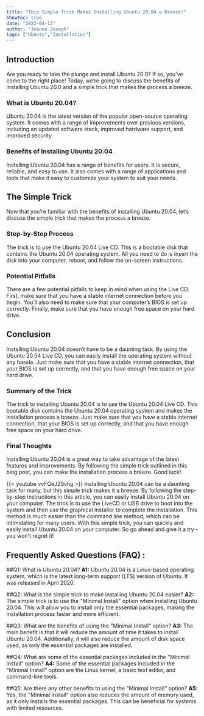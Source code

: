 ```yaml
---
title: "This Simple Trick Makes Installing Ubuntu 20.04 a Breeze!"
ShowToc: true 
date: "2023-04-13"
author: "Jeanne Joseph" 
tags: ["Ubuntu","Installation"]
---
```

## Introduction 
Are you ready to take the plunge and install Ubuntu 20.0? If so, you’ve come to the right place! Today, we’re going to discuss the benefits of installing Ubuntu 20.0 and a simple trick that makes the process a breeze. 

### What is Ubuntu 20.04?
Ubuntu 20.04 is the latest version of the popular open-source operating system. It comes with a range of improvements over previous versions, including an updated software stack, improved hardware support, and improved security. 

### Benefits of Installing Ubuntu 20.04
Installing Ubuntu 20.04 has a range of benefits for users. It is secure, reliable, and easy to use. It also comes with a range of applications and tools that make it easy to customize your system to suit your needs. 

## The Simple Trick 
Now that you’re familiar with the benefits of installing Ubuntu 20.04, let’s discuss the simple trick that makes the process a breeze. 

### Step-by-Step Process
The trick is to use the Ubuntu 20.04 Live CD. This is a bootable disk that contains the Ubuntu 20.04 operating system. All you need to do is insert the disk into your computer, reboot, and follow the on-screen instructions. 

### Potential Pitfalls
There are a few potential pitfalls to keep in mind when using the Live CD. First, make sure that you have a stable internet connection before you begin. You’ll also need to make sure that your computer’s BIOS is set up correctly. Finally, make sure that you have enough free space on your hard drive. 

## Conclusion
Installing Ubuntu 20.04 doesn’t have to be a daunting task. By using the Ubuntu 20.04 Live CD, you can easily install the operating system without any hassle. Just make sure that you have a stable internet connection, that your BIOS is set up correctly, and that you have enough free space on your hard drive. 

### Summary of the Trick
The trick to installing Ubuntu 20.04 is to use the Ubuntu 20.04 Live CD. This bootable disk contains the Ubuntu 20.04 operating system and makes the installation process a breeze. Just make sure that you have a stable internet connection, that your BIOS is set up correctly, and that you have enough free space on your hard drive. 

### Final Thoughts
Installing Ubuntu 20.04 is a great way to take advantage of the latest features and improvements. By following the simple trick outlined in this blog post, you can make the installation process a breeze. Good luck!

{{< youtube vvFQeJ29vhg >}} 
Installing Ubuntu 20.04 can be a daunting task for many, but this simple trick makes it a breeze. By following the step-by-step instructions in this article, you can easily install Ubuntu 20.04 on your computer. The trick is to use the LiveCD or USB drive to boot into the system and then use the graphical installer to complete the installation. This method is much easier than the command line method, which can be intimidating for many users. With this simple trick, you can quickly and easily install Ubuntu 20.04 on your computer. So go ahead and give it a try - you won't regret it!

## Frequently Asked Questions (FAQ) :
##Q1: What is Ubuntu 20.04?
**A1:** Ubuntu 20.04 is a Linux-based operating system, which is the latest long-term support (LTS) version of Ubuntu. It was released in April 2020.

##Q2: What is the simple trick to make installing Ubuntu 20.04 easier?
**A2:** The simple trick is to use the "Minimal Install" option when installing Ubuntu 20.04. This will allow you to install only the essential packages, making the installation process faster and more efficient.

##Q3: What are the benefits of using the "Minimal Install" option?
**A3:** The main benefit is that it will reduce the amount of time it takes to install Ubuntu 20.04. Additionally, it will also reduce the amount of disk space used, as only the essential packages are installed.

##Q4: What are some of the essential packages included in the "Minimal Install" option?
**A4:** Some of the essential packages included in the "Minimal Install" option are the Linux kernel, a basic text editor, and command-line tools.

##Q5: Are there any other benefits to using the "Minimal Install" option?
**A5:** Yes, the "Minimal Install" option also reduces the amount of memory used, as it only installs the essential packages. This can be beneficial for systems with limited resources.





